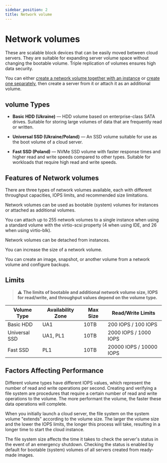 ```yaml
---
sidebar_position: 2
title: Network volume
---
```


# Network volumes

These are scalable block devices that can be easily moved between cloud servers. They are suitable for expanding server volume space without changing the bootable volume. Triple replication of volumes ensures high data security.

You can either [create a network volume together with an instance](/control-panel/cloud-platform/instances/create-an-instance) or [create one separately](/control-panel/cloud-platform/volumes/create-volume), then create a server from it or attach it as an additional volume.

## volume Types

- **Basic HDD (Ukraine)** — HDD volume based on enterprise-class SATA drives. Suitable for storing large volumes of data that are frequently read or written.

- **Universal SSD (Ukraine/Poland)** — An SSD volume suitable for use as the boot volume of a cloud server.

- **Fast SSD (Poland)** — NVMe SSD volume with faster response times and higher read and write speeds compared to other types. Suitable for workloads that require high read and write speeds.

## Features of Network volumes

There are three types of network volumes available, each with different throughput capacities, IOPS limits, and recommended size limitations.

Network volumes can be used as bootable (system) volumes for instances or attached as additional volumes.

You can attach up to 255 network volumes to a single instance when using a standard volume with the virtio-scsi property (4 when using IDE, and 26 when using virtio-blk).

Network volumes can be detached from instances.

You can increase the size of a network volume.

You can create an image, snapshot, or another volume from a network volume and configure backups.

## Limits

> :warning: **The limits of bootable and additional network volume size, IOPS for read/write, and throughput values depend on the volume type.**

| Volume Type   | Availability Zone | Max Size | Read/Write Limits |
|---------------|-------------------|---------|-------------------------|
| Basic HDD     | UA1               | 10TB    | 200 IOPS / 100 IOPS     |
| Universal SSD | UA1, PL1       | 10TB    | 2000 IOPS / 1000 IOPS   |
| Fast SSD      | PL1                 | 10TB    | 20000 IOPS / 10000 IOPS |

## Factors Affecting Performance

Different volume types have different IOPS values, which represent the number of read and write operations per second. Creating and verifying a file system are procedures that require a certain number of read and write operations to the volume. The more performant the volume, the faster these data operations will complete.

When you initially launch a cloud server, the file system on the system volume "extends" according to the volume size. The larger the volume size and the lower the IOPS limits, the longer this process will take, resulting in a longer time to start the cloud instance.

The file system size affects the time it takes to check the server's status in the event of an emergency shutdown. Checking the status is enabled by default for bootable (system) volumes of all servers created from ready-made images.
